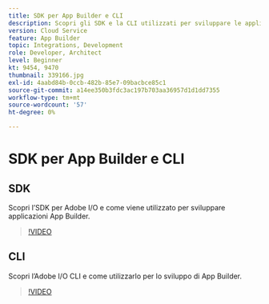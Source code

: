 ```yaml
---
title: SDK per App Builder e CLI
description: Scopri gli SDK e la CLI utilizzati per sviluppare le applicazioni App Builder.
version: Cloud Service
feature: App Builder
topic: Integrations, Development
role: Developer, Architect
level: Beginner
kt: 9454, 9470
thumbnail: 339166.jpg
exl-id: 4aabd84b-0ccb-482b-85e7-09bacbce85c1
source-git-commit: a14ee350b3fdc3ac197b703aa36957d1d1dd7355
workflow-type: tm+mt
source-wordcount: '57'
ht-degree: 0%

---
```


# SDK per App Builder e CLI

## SDK

Scopri l’SDK per Adobe I/O e come viene utilizzato per sviluppare applicazioni App Builder.

>[!VIDEO](https://video.tv.adobe.com/v/339166/?quality=12&learn=on)

## CLI

Scopri l’Adobe I/O CLI e come utilizzarlo per lo sviluppo di App Builder.

>[!VIDEO](https://video.tv.adobe.com/v/339167/?quality=12&learn=on)
